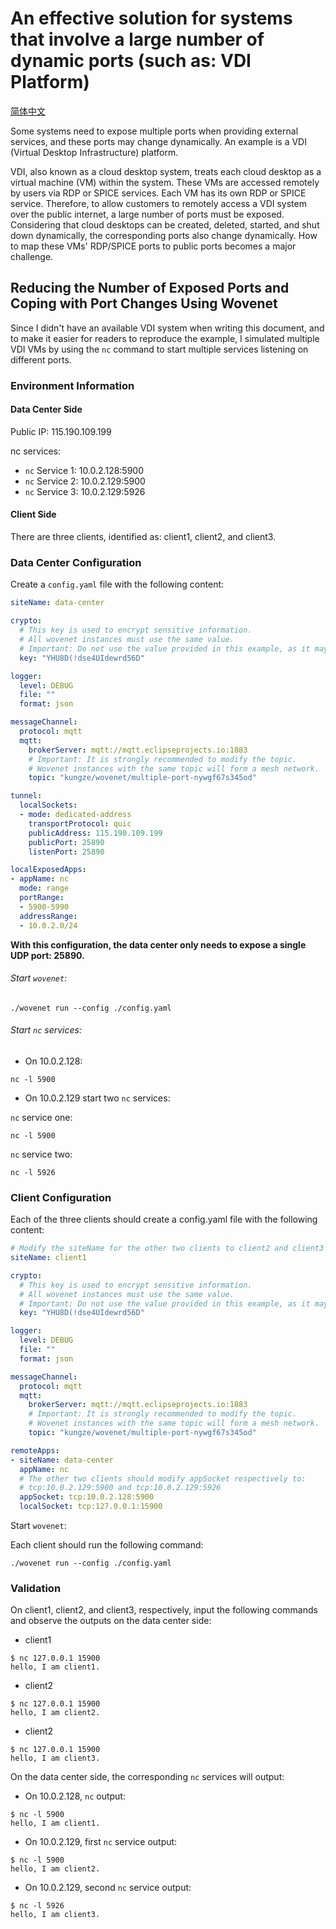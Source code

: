 # An effective solution for systems that involve a large number of dynamic ports (such as: VDI Platform)

[简体中文](./README_zh.md)

Some systems need to expose multiple ports when providing external services, and these ports may change dynamically. An example is a VDI (Virtual Desktop Infrastructure) platform.

VDI, also known as a cloud desktop system, treats each cloud desktop as a virtual machine (VM) within the system. These VMs are accessed remotely by users via RDP or SPICE services. Each VM has its own RDP or SPICE service. Therefore, to allow customers to remotely access a VDI system over the public internet, a large number of ports must be exposed. Considering that cloud desktops can be created, deleted, started, and shut down dynamically, the corresponding ports also change dynamically. How to map these VMs' RDP/SPICE ports to public ports becomes a major challenge.

## Reducing the Number of Exposed Ports and Coping with Port Changes Using Wovenet

Since I didn't have an available VDI system when writing this document, and to make it easier for readers to reproduce the example, I simulated multiple VDI VMs by using the `nc` command to start multiple services listening on different ports.

### Environment Information

#### Data Center Side

Public IP: 115.190.109.199

nc services:

* `nc` Service 1: 10.0.2.128:5900
* `nc` Service 2: 10.0.2.129:5900
* `nc` Service 3: 10.0.2.129:5926

#### Client Side

There are three clients, identified as: client1, client2, and client3.

### Data Center Configuration

Create a `config.yaml` file with the following content:

```yaml
siteName: data-center

crypto:
  # This key is used to encrypt sensitive information.
  # All wovenet instances must use the same value.
  # Important: Do not use the value provided in this example, as it may cause sensitive information leakage.
  key: "YHU8D(!dse4UIdewrd56D"

logger:
  level: DEBUG
  file: ""
  format: json

messageChannel:
  protocol: mqtt
  mqtt:
    brokerServer: mqtt://mqtt.eclipseprojects.io:1883
    # Important: It is strongly recommended to modify the topic.
    # Wovenet instances with the same topic will form a mesh network.
    topic: "kungze/wovenet/multiple-port-nywgf67s345od"

tunnel:
  localSockets:
  - mode: dedicated-address
    transportProtocol: quic
    publicAddress: 115.190.109.199
    publicPort: 25890
    listenPort: 25890

localExposedApps:
- appName: nc
  mode: range
  portRange:
  - 5900-5990
  addressRange:
  - 10.0.2.0/24
```

**With this configuration, the data center only needs to expose a single UDP port: 25890.**

###### Start `wovenet`:

```
./wovenet run --config ./config.yaml
```

###### Start `nc` services:

* On 10.0.2.128:

```
nc -l 5900
```

* On 10.0.2.129 start two `nc` services:

`nc` service one:

```
nc -l 5900
```

`nc` service two:

```
nc -l 5926
```


### Client Configuration

Each of the three clients should create a config.yaml file with the following content:

```yaml
# Modify the siteName for the other two clients to client2 and client3 respectively.
siteName: client1

crypto:
  # This key is used to encrypt sensitive information.
  # All wovenet instances must use the same value.
  # Important: Do not use the value provided in this example, as it may cause sensitive information leakage.
  key: "YHU8D(!dse4UIdewrd56D"

logger:
  level: DEBUG
  file: ""
  format: json

messageChannel:
  protocol: mqtt
  mqtt:
    brokerServer: mqtt://mqtt.eclipseprojects.io:1883
    # Important: It is strongly recommended to modify the topic.
    # Wovenet instances with the same topic will form a mesh network.
    topic: "kungze/wovenet/multiple-port-nywgf67s345od"

remoteApps:
- siteName: data-center
  appName: nc
  # The other two clients should modify appSocket respectively to:
  # tcp:10.0.2.129:5900 and tcp:10.0.2.129:5926
  appSocket: tcp:10.0.2.128:5900
  localSocket: tcp:127.0.0.1:15900
```

Start `wovenet`:

Each client should run the following command:

```
./wovenet run --config ./config.yaml
```

### Validation

On client1, client2, and client3, respectively, input the following commands and observe the outputs on the data center side:

* client1

```
$ nc 127.0.0.1 15900
hello, I am client1.
```

* client2

```
$ nc 127.0.0.1 15900
hello, I am client2.
```

* client2
```
$ nc 127.0.0.1 15900
hello, I am client3.
```

On the data center side, the corresponding `nc` services will output:

* On 10.0.2.128, `nc` output:

```
$ nc -l 5900
hello, I am client1.
```

* On 10.0.2.129, first `nc` service output:

```
$ nc -l 5900
hello, I am client2.
```

* On 10.0.2.129, second `nc` service output:

```
$ nc -l 5926
hello, I am client3.
```
